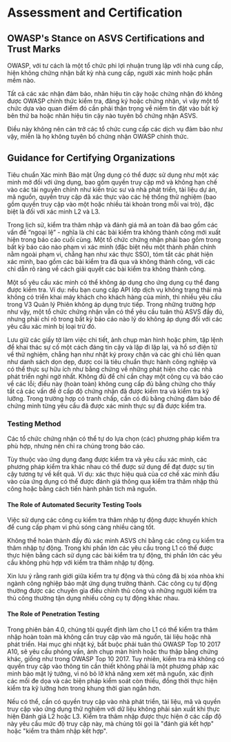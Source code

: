 # Assessment and Certification

## OWASP's Stance on ASVS Certifications and Trust Marks

OWASP, với tư cách là một tổ chức phi lợi nhuận trung lập với nhà cung cấp, hiện không chứng nhận bất kỳ nhà cung cấp, người xác minh hoặc phần mềm nào.

Tất cả các xác nhận đảm bảo, nhãn hiệu tin cậy hoặc chứng nhận đó không được OWASP chính thức kiểm tra, đăng ký hoặc chứng nhận, vì vậy một tổ chức dựa vào quan điểm đó cần phải thận trọng về niềm tin đặt vào bất kỳ bên thứ ba hoặc nhãn hiệu tin cậy nào tuyên bố chứng nhận ASVS.

Điều này không nên cản trở các tổ chức cung cấp các dịch vụ đảm bảo như vậy, miễn là họ không tuyên bố chứng nhận OWASP chính thức.

## Guidance for Certifying Organizations

Tiêu chuẩn Xác minh Bảo mật Ứng dụng có thể được sử dụng như một xác minh mở đối với ứng dụng, bao gồm quyền truy cập mở và không hạn chế vào các tài nguyên chính như kiến trúc sư và nhà phát triển, tài liệu dự án, mã nguồn, quyền truy cập đã xác thực vào các hệ thống thử nghiệm (bao gồm quyền truy cập vào một hoặc nhiều tài khoản trong mỗi vai trò), đặc biệt là đối với xác minh L2 và L3.

Trong lịch sử, kiểm tra thâm nhập và đánh giá mã an toàn đã bao gồm các vấn đề “ngoại lệ” - nghĩa là chỉ các bài kiểm tra không thành công mới xuất hiện trong báo cáo cuối cùng. Một tổ chức chứng nhận phải bao gồm trong bất kỳ báo cáo nào phạm vi xác minh (đặc biệt nếu một thành phần chính nằm ngoài phạm vi, chẳng hạn như xác thực SSO), tóm tắt các phát hiện xác minh, bao gồm các bài kiểm tra đã qua và không thành công, với các chỉ dẫn rõ ràng về cách giải quyết các bài kiểm tra không thành công.

Một số yêu cầu xác minh có thể không áp dụng cho ứng dụng cụ thể đang được kiểm tra. Ví dụ: nếu bạn cung cấp API lớp dịch vụ không trạng thái mà không có triển khai máy khách cho khách hàng của mình, thì nhiều yêu cầu trong V3 Quản lý Phiên không áp dụng trực tiếp. Trong những trường hợp như vậy, một tổ chức chứng nhận vẫn có thể yêu cầu tuân thủ ASVS đầy đủ, nhưng phải chỉ rõ trong bất kỳ báo cáo nào lý do không áp dụng đối với các yêu cầu xác minh bị loại trừ đó.

Lưu giữ các giấy tờ làm việc chi tiết, ảnh chụp màn hình hoặc phim, tập lệnh để khai thác sự cố một cách đáng tin cậy và lặp đi lặp lại, và hồ sơ điện tử về thử nghiệm, chẳng hạn như nhật ký proxy chặn và các ghi chú liên quan như danh sách dọn dẹp, được coi là tiêu chuẩn thực hành công nghiệp và có thể thực sự hữu ích như bằng chứng về những phát hiện cho các nhà phát triển nghi ngờ nhất. Không đủ để chỉ cần chạy một công cụ và báo cáo về các lỗi; điều này (hoàn toàn) không cung cấp đủ bằng chứng cho thấy tất cả các vấn đề ở cấp độ chứng nhận đã được kiểm tra và kiểm tra kỹ lưỡng. Trong trường hợp có tranh chấp, cần có đủ bằng chứng đảm bảo để chứng minh từng yêu cầu đã được xác minh thực sự đã được kiểm tra.

### Testing Method

Các tổ chức chứng nhận có thể tự do lựa chọn (các) phương pháp kiểm tra phù hợp, nhưng nên chỉ ra chúng trong báo cáo.

Tùy thuộc vào ứng dụng đang được kiểm tra và yêu cầu xác minh, các phương pháp kiểm tra khác nhau có thể được sử dụng để đạt được sự tin cậy tương tự về kết quả. Ví dụ: xác thực hiệu quả của cơ chế xác minh đầu vào của ứng dụng có thể được đánh giá thông qua kiểm tra thâm nhập thủ công hoặc bằng cách tiến hành phân tích mã nguồn.

#### The Role of Automated Security Testing Tools 

Việc sử dụng các công cụ kiểm tra thâm nhập tự động được khuyến khích để cung cấp phạm vi phủ sóng càng nhiều càng tốt.

Không thể hoàn thành đầy đủ xác minh ASVS chỉ bằng các công cụ kiểm tra thâm nhập tự động. Trong khi phần lớn các yêu cầu trong L1 có thể được thực hiện bằng cách sử dụng các bài kiểm tra tự động, thì phần lớn các yêu cầu không phù hợp với kiểm tra thâm nhập tự động.

Xin lưu ý rằng ranh giới giữa kiểm tra tự động và thủ công đã bị xóa nhòa khi ngành công nghiệp bảo mật ứng dụng trưởng thành. Các công cụ tự động thường được các chuyên gia điều chỉnh thủ công và những người kiểm tra thủ công thường tận dụng nhiều công cụ tự động khác nhau.

#### The Role of Penetration Testing

Trong phiên bản 4.0, chúng tôi quyết định làm cho L1 có thể kiểm tra thâm nhập hoàn toàn mà không cần truy cập vào mã nguồn, tài liệu hoặc nhà phát triển. Hai mục ghi nhật ký, bắt buộc phải tuân thủ OWASP Top 10 2017 A10, sẽ yêu cầu phỏng vấn, ảnh chụp màn hình hoặc thu thập bằng chứng khác, giống như trong OWASP Top 10 2017. Tuy nhiên, kiểm tra mà không có quyền truy cập vào thông tin cần thiết không phải là một phương pháp xác minh bảo mật lý tưởng, vì nó bỏ lỡ khả năng xem xét mã nguồn, xác định các mối đe dọa và các biện pháp kiểm soát còn thiếu, đồng thời thực hiện kiểm tra kỹ lưỡng hơn trong khung thời gian ngắn hơn.

Nếu có thể, cần có quyền truy cập vào nhà phát triển, tài liệu, mã và quyền truy cập vào ứng dụng thử nghiệm với dữ liệu không phải sản xuất khi thực hiện Đánh giá L2 hoặc L3. Kiểm tra thâm nhập được thực hiện ở các cấp độ này yêu cầu mức độ truy cập này, mà chúng tôi gọi là "đánh giá kết hợp" hoặc "kiểm tra thâm nhập kết hợp".
